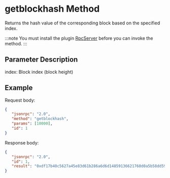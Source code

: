 # getblockhash Method

Returns the hash value of the corresponding block based on the specified index.

:::note
 You must install the plugin [RpcServer](https://github.com/neo-project/neo-modules/releases) before you can invoke the method.
:::

##  Parameter Description

index: Block index (block height)

## Example

Request body:

```json
{
   "jsonrpc": "2.0",
   "method": "getblockhash",
   "params": [10000],
   "id": 1
}
```

Response body:

```json
{
   "jsonrpc": "2.0",
   "id": 1,
   "result": "0xdf17b40c5627a45e83d61b286a6d6d14859136621760d0a5b58dd59d18fd53d4"
}
```
